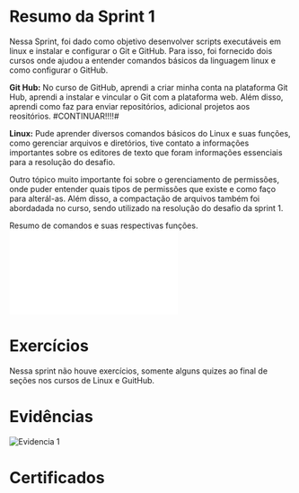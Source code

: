 # Resumo da Sprint 1
Nessa Sprint, foi dado como objetivo desenvolver scripts executáveis em linux e instalar e configurar o Git e GitHub. Para isso, foi fornecido dois cursos onde ajudou a entender comandos básicos da linguagem linux e como configurar o GitHub. 

**Git Hub:** No curso de GitHub, aprendi a criar minha conta na plataforma Git Hub, aprendi a instalar e vincular o Git com a plataforma web. Além disso, aprendi como faz para enviar repositórios, adicional projetos aos reositórios. #CONTINUAR!!!!#

**Linux:** Pude aprender diversos comandos básicos do Linux e suas funções, como gerenciar arquivos e diretórios, tive contato a informações importantes sobre os editores de texto que foram informações essenciais para a resolução do desafio. 

Outro tópico muito importante foi sobre o gerenciamento de permissões, onde puder entender quais tipos de permissões que existe e como faço para alterál-as. Além disso, a compactação de arquivos também foi abordadada no curso, sendo utilizado na resolução do desafio da sprint 1.

Resumo de comandos e suas respectivas funções.
![Resumo de comandos e suas funções](Evidencias/Resumo_comandos_linux.txt)





# Exercícios
Nessa sprint não houve exercícios, somente alguns quizes ao final de seções nos cursos de Linux e GuitHub.

# Evidências


![Evidencia 1]()


# Certificados

